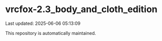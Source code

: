 # vrcfox-2.3_body_and_cloth_edition

Last updated: 2025-06-06 05:13:09

This repository is automatically maintained.
